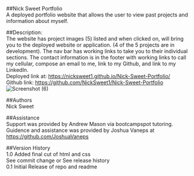 ##Nick Sweet Portfolio<br>
A deployed portfolio website that allows the user to view past projects and information about myself.

##Description:<br>
The website has project images (5) listed and when clicked on, will bring you to the deployed website or application. (4 of the 5 projects are in development). The nav bar has working links to take you to their individual sections. The contact information is in the footer with working links to call my cellular, compose an email to me, link to my Github, and link to my LinkedIn. <br>
Deployed link at: https://nicksweet1.github.io/Nick-Sweet-Portfolio/ <br>
Github link: https://github.com/NickSweet1/Nick-Sweet-Portfolio <br>
![Screenshot (6)](https://user-images.githubusercontent.com/111986248/234960620-6970fd4d-c2c5-4fb0-9baf-3f1c8db7d432.png)


##Authors<br>
Nick Sweet
  
##Assistance<br>
Support was provided by Andrew Mason via bootcampspot tutoring. <br>
Guidence and assistance was provided by Joshua Vaneps at https://github.com/JoshuaVaneps

##Version History<br>
1.0
Added final cut of html and css <br>
See commit change or See release history <br>
0.1
Initial Release of repo and readme


